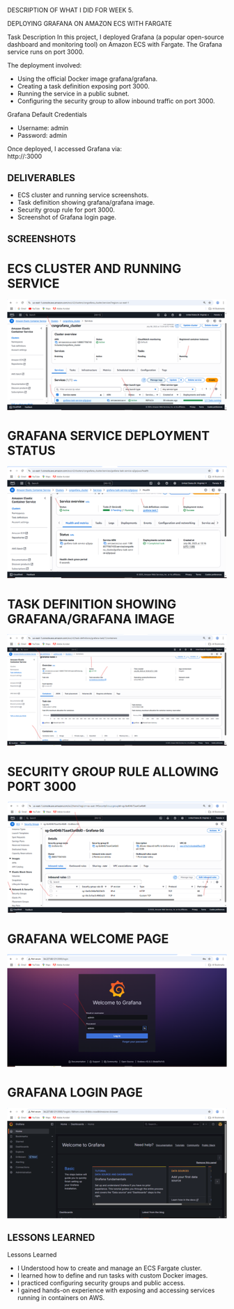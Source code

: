 DESCRIPTION OF WHAT I DID FOR WEEK 5.

 DEPLOYING GRAFANA ON AMAZON ECS WITH FARGATE

Task Description
In this project, I deployed Grafana (a popular open-source dashboard and monitoring tool) on Amazon ECS with Fargate. The Grafana service runs on port 3000.  

The deployment involved:
- Using the official Docker image grafana/grafana.
- Creating a task definition exposing port 3000.
- Running the service in a public subnet.
- Configuring the security group to allow inbound traffic on port 3000.

Grafana Default Credentials
- Username: admin  
- Password: admin

Once deployed, I accessed Grafana via:  
http://<PUBLIC-IP>:3000

## DELIVERABLES
- ECS cluster and running service screenshots.
- Task definition showing grafana/grafana image.
- Security group rule for port 3000.
- Screenshot of Grafana login page.

  
## SCREENSHOTS

# ECS CLUSTER AND RUNNING SERVICE
![ECS Cluster & Running Service](https://github.com/ChideraA080/CSN-BOOTCAMP-TASK-WEEK-1-10/blob/main/Week5/CSN%20BOOTCAMP%20WEEK%205%20TASK/CSN%20BOOTCAMP%20WEEK%205%20ECS%20CLUSTER%20%26%20RUNNING%20SERVICE.png)

# GRAFANA SERVICE DEPLOYMENT STATUS
![Grafana Service Deployment status](https://github.com/ChideraA080/CSN-BOOTCAMP-TASK-WEEK-1-10/blob/main/Week5/CSN%20BOOTCAMP%20WEEK%205%20TASK/CSN%20BOOTCAMP%20WEEK%205%20%20GRAFANA%20SERVICE%20DEPLOYMENT%20STATUS.png)

# TASK DEFINITION SHOWING GRAFANA/GRAFANA IMAGE
![Task definition with grafana/grafana image](https://github.com/ChideraA080/CSN-BOOTCAMP-TASK-WEEK-1-10/blob/main/Week5/CSN%20BOOTCAMP%20WEEK%205%20TASK/CSN%20BOOTCAMP%20WEEK%205%20TASK%20DEFINITION%20WITH%20GRAFANA%20IMAGE.png)

# SECURITY GROUP RULE ALLOWING PORT 3000
![Security Group rule](https://github.com/ChideraA080/CSN-BOOTCAMP-TASK-WEEK-1-10/blob/main/Week5/CSN%20BOOTCAMP%20WEEK%205%20TASK/CSN%20BOOTCAMP%20WEEK%205%20SECURITY%20GROUP%20ALLOWING%20PORT%203000.png)

# GRAFANA WELCOME PAGE
![grafana Welcome Page](https://github.com/ChideraA080/CSN-BOOTCAMP-TASK-WEEK-1-10/blob/main/Week5/CSN%20BOOTCAMP%20WEEK%205%20TASK/CSN%20BOOTCAMP%20WEEK%205%20GRAFANA%20WELCOME%20PAGE%20%20WITH%20LOGIN%20DETAILS.png)

# GRAFANA LOGIN PAGE
![grafana Login Page](https://github.com/ChideraA080/CSN-BOOTCAMP-TASK-WEEK-1-10/blob/main/Week5/CSN%20BOOTCAMP%20WEEK%205%20TASK/CSN%20BOOTCAMP%20WEEK%205%20GRAFAN%20LOGIN%20PAGE%20IN%20BROWSER.png)


## LESSONS LEARNED
Lessons Learned
- I Understood how to create and manage an ECS Fargate cluster.
- I learned how to define and run tasks with custom Docker images.
- I practiced configuring security groups and public access.
- I gained hands-on experience with exposing and accessing services running in containers on AWS.

